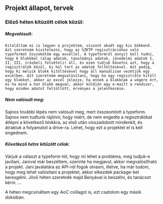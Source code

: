 
## Projekt állapot, tervek
### Előző héten kitúzött célok közül:
##### Megvalósult:
    Kitaláltam mi is legyen a projektem, viszont akadt egy kis bökkenő. Azt szeretném kivitelezni, hogy az SZKTP regisztrációhoz való typeformot összekötöm egy excellel. A typeformról annyit kell tudni, hogy 6 blokkból (alap adatok, tanulmányi adatok, jövedelmi adatok I, II, III, írásbeli felvételi) áll, és ezen tudjuk követni azt, hogy a regisztrálók közül, ki hol tart az adatok feltöltésével. Azt pedig, hogy ki melyik blokk kitöltésével hogy áll manuálisan vezetjük egy excelben. Azt szeretném megvalósítani, hogy ha egy regisztráló kitölt egy blokkot, akkor az excel jelezze, ha ennek a blokknak a végére ért, és ha mind a hat blokk megvan, akkor küldjön egy e-mailt a rendszer, hogy minden adatot feltöltött, érvényes a jelentkezése.
    

##### Nem valósult meg:
Sajnos további lépés nem valósult meg, mert összeomlott a typeform. Sajnos nem tudtunk rájönni, hogy miért, de nem engedte a regisztrálókat átlépni a következő blokkra, az első után visszadobott mindenkit, és átraktuk a folyamatot a drive-ra. Lehet, hogy ezt a projektet el is kell engednem.

##### Következő hétre kitűzött célok:
Várjuk a választ a typeform-tól, hogy mi lehet a probléma, meg tudjuk-e javítani. Janival már beszéltem, szerinte ha megjavul, akkor megvalósítható a projekt.
Jani javalatára az API-ról fogok olvasni, illetve, ha már tudom, hogy meg lehet valósítani a projektet, akkor elkezdek package-ket keresgélni.
Jövő héten szeretnék majd Benyával is beszélni, és tanácsot kérni.
...


A héten megcsináltam egy AoC csillagot is, ezt csatolom egy másik doksiban.


```python

```
